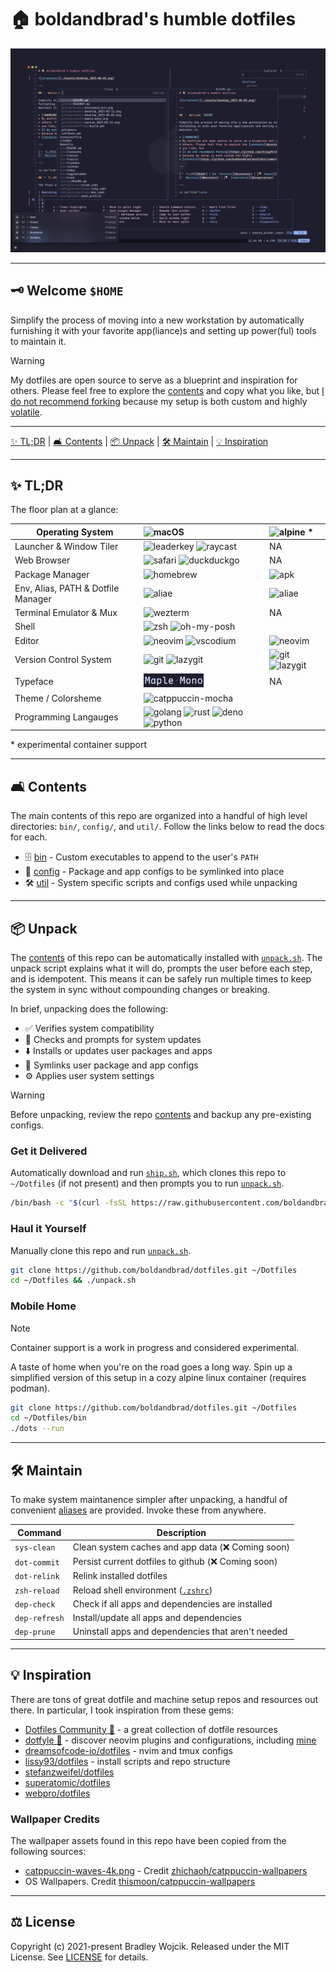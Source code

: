 # 🏠 boldandbrad's humble dotfiles

![screenshot](./assets/desktop_2025-06-03.png)

---

## 🗝️ Welcome `$HOME`

Simplify the process of moving into a new workstation by automatically
furnishing it with your favorite app(liance)s and setting up power(ful) tools to
maintain it.

> [!WARNING]
> My dotfiles are open source to serve as a blueprint and inspiration for
> others. Please feel free to explore the [contents](#contents) and copy what
> you like, but
> [I do not recommend forking](https://github.com/lissy93/dotfiles?tab=readme-ov-file#so-copy-paste-right)
> because my setup is both custom and highly
> [volatile](https://github.com/boldandbrad/dotfiles/commits/main/).

---

[✨ TL;DR](#tldr) | [🛋️ Contents](#contents) | [📦 Unpack](#unpack) |
[🛠️ Maintain](#maintain) | [💡 Inspiration](#inspiration)

---

<a id="tldr"></a>

## ✨ TL;DR

The floor plan at a glance:

| Operating System                   | ![macOS](https://img.shields.io/badge/macOS-_?logo=apple&logoColor=white&color=%23000000)                                                                                                                                                                                                                                                                       | ![alpine](https://img.shields.io/badge/Alpine-_?logo=alpinelinux&color=%230D597F) *                                                    |
| ---------------------------------- | :-------------------------------------------------------------------------------------------------------------------------------------------------------------------------------------------------------------------------------------------------------------------------------------------------------------------------------------------------------------- | :------------------------------------------------------------------------------------------------------------------------------------- |
| Launcher & Window Tiler            | ![leaderkey](https://img.shields.io/badge/LeaderKey-_?color=%23ceddef) ![raycast](https://img.shields.io/badge/Raycast-_?logo=raycast&logoColor=%23FF6363&color=black)                                                                                                                                                                                          | NA                                                                                                                                     |
| Web Browser                        | ![safari](https://img.shields.io/badge/Safari-_?logo=safari&color=%23006CFF) ![duckduckgo](https://img.shields.io/badge/DuckDuckGo-_?logo=duckduckgo&logoColor=white&color=%23DE5833)                                                                                                                                                                           | NA                                                                                                                                     |
| Package Manager                    | ![homebrew](https://img.shields.io/badge/Homebrew-_?logo=homebrew&logoColor=black&color=%23FBB040)                                                                                                                                                                                                                                                              | ![apk](https://img.shields.io/badge/apk-_?logo=alpinelinux&color=%230D597F)                                                            |
| Env, Alias, PATH & Dotfile Manager | ![aliae](https://img.shields.io/badge/🌱_aliae-_?logoColor=%23a0c59e&color=grey)                                                                                                                                                                                                                                                                                | ![aliae](https://img.shields.io/badge/🌱_aliae-_?logoColor=%23a0c59e&color=grey)                                                       |
| Terminal Emulator & Mux            | ![wezterm](https://img.shields.io/badge/Wezterm-_?logo=wezterm&logoColor=%234E49EE&color=%23212C31)                                                                                                                                                                                                                                                             | NA                                                                                                                                     |
| Shell                              | ![zsh](https://img.shields.io/badge/Zsh-_?logo=zsh&logoColor=white&color=%23F15A24) ![oh-my-posh](https://img.shields.io/badge/Oh_My_Posh-2C7AE0)                                                                                                                                                                                                               |                                                                                                                                        |
| Editor                             | ![neovim](https://img.shields.io/badge/Neovim-_?logo=neovim&logoColor=white&color=%2357A143) ![vscodium](https://img.shields.io/badge/VSCodium-_?logo=vscodium&logoColor=white&color=%232F80ED)                                                                                                                                                                 | ![neovim](https://img.shields.io/badge/Neovim-_?logo=neovim&logoColor=white&color=%2357A143)                                           |
| Version Control System             | ![git](https://img.shields.io/badge/git-_?logo=git&color=%23f1f0e9) ![lazygit](https://img.shields.io/badge/Lazygit-_?color=%23303030)                                                                                                                                                                                                                          | ![git](https://img.shields.io/badge/git-_?logo=git&color=%23f1f0e9) ![lazygit](https://img.shields.io/badge/Lazygit-_?color=%23303030) |
| Typeface                           | <img src="./assets/maple-mono.png" alt="maple-mono" width="96"/>                                                                                                                                                                                                                                                                                                | NA                                                                                                                                     |
| Theme / Colorsheme                 | ![catppuccin-mocha](https://img.shields.io/badge/Catppuccin-Mocha-_?logoColor=%23cba6f7&labelColor=%23b4befe&color=%231e1e2e)                                                                                                                                                                                                                                   |                                                                                                                                        |
| Programming Langauges              | ![golang](https://img.shields.io/badge/Go-_?logo=go&logoColor=white&color=%2300ADD8) ![rust](https://img.shields.io/badge/Rust-_?logo=rust&logoColor=white&color=%23000000) ![deno](https://img.shields.io/badge/Deno-_?logo=deno&logoColor=black&color=%2370FFAF) ![python](https://img.shields.io/badge/Python-_?logo=python&logoColor=white&color=%233776AB) |                                                                                                                                        |

\* experimental container support

---

<a id="contents"></a>

## 🛋️ Contents

The main contents of this repo are organized into a handful of high level
directories: `bin/`, `config/`, and `util/`. Follow the links below to read the
docs for each.

- 🗄️ [bin](../bin/README.md) - Custom executables to append to the user's `PATH`
- 🎨 [config](../config/README.md) - Package and app configs to be symlinked
  into place
- 🛠️ [util](../util/README.md) - System specific scripts and configs used while
  unpacking

---

<a id="unpack"></a>

## 📦 Unpack

The [contents](#contents) of this repo can be automatically installed with
[`unpack.sh`](../unpack.sh). The unpack script explains what it will do, prompts
the user before each step, and is idempotent. This means it can be safely run
multiple times to keep the system in sync without compounding changes or
breaking.

In brief, unpacking does the following:

- ✅ Verifies system compatibility
- 🔄 Checks and prompts for system updates
- ⬇️ Installs or updates user packages and apps
- 🔗 Symlinks user package and app configs
- ⚙️ Applies user system settings

> [!WARNING]
> Before unpacking, review the repo [contents](#contents) and backup any
> pre-existing configs.

### Get it Delivered

Automatically download and run [`ship.sh`](../ship.sh), which clones this repo
to `~/Dotfiles` (if not present) and then prompts you to run
[`unpack.sh`](../unpack.sh).

```sh
/bin/bash -c "$(curl -fsSL https://raw.githubusercontent.com/boldandbrad/dotfiles/main/ship.sh)"
```

### Haul it Yourself

Manually clone this repo and run [`unpack.sh`](../unpack.sh).

```sh
git clone https://github.com/boldandbrad/dotfiles.git ~/Dotfiles
cd ~/Dotfiles && ./unpack.sh
```

### Mobile Home

> [!NOTE]
> Container support is a work in progress and considered experimental.

A taste of home when you're on the road goes a long way. Spin up a simplified
version of this setup in a cozy alpine linux container (requires podman).

```sh
git clone https://github.com/boldandbrad/dotfiles.git ~/Dotfiles
cd ~/Dotfiles/bin
./dots --run
```

---

<a id="maintain"></a>

## 🛠️ Maintain

To make system maintanence simpler after unpacking, a handful of convenient
[aliases](../config/aliae/aliae.yaml) are provided. Invoke these from anywhere.

| Command       | Description                                                 |
| ------------- | ----------------------------------------------------------- |
| `sys-clean`   | Clean system caches and app data (❌ Coming soon)           |
| `dot-commit`  | Persist current dotfiles to github (❌ Coming soon)         |
| `dot-relink`  | Relink installed dotfiles                                   |
| `zsh-reload`  | Reload shell environment ([`.zshrc`](../config/zsh/.zshrc)) |
| `dep-check`   | Check if all apps and dependencies are installed            |
| `dep-refresh` | Install/update all apps and dependencies                    |
| `dep-prune`   | Uninstall apps and dependencies that aren't needed          |

---

<a id="inspiration"></a>

## 💡 Inspiration

There are tons of great dotfile and machine setup repos and resources out there.
In particular, I took inspiration from these gems:

- [Dotfiles Community 🔗](https://dotfiles.github.io/) - a great collection of
  dotfile resources
- [dotfyle 🔗](https://dotfyle.com/) - discover neovim plugins and
  configurations, including [mine](https://dotfyle.com/boldandbrad/)
- [dreamsofcode-io/dotfiles](https://github.com/dreamsofcode-io/dotfiles) - nvim
  and tmux configs
- [lissy93/dotfiles](https://github.com/lissy93/dotfiles) - install scripts and
  repo structure
- [stefanzweifel/dotfiles](https://github.com/stefanzweifel/dotfiles)
- [superatomic/dotfiles](https://github.com/superatomic/dotfiles)
- [webpro/dotfiles](https://github.com/webpro/dotfiles)

### Wallpaper Credits

The wallpaper assets found in this repo have been copied from the following
sources:

- [catppuccin-waves-4k.png](./wallpapers/catppuccin-waves-4k.png) - Credit
  [zhichaoh/catppuccin-wallpapers](https://github.com/zhichaoh/catppuccin-wallpapers/blob/main/waves/cat-waves.png)
- OS Wallpapers. Credit
  [thismoon/catppuccin-wallpapers](https://github.com/thismoon/catppuccin-wallpapers/tree/main/os)

---

<a id="license"></a>

## ⚖️ License

Copyright (c) 2021-present Bradley Wojcik. Released under the MIT License. See
[LICENSE](../LICENSE) for details.
